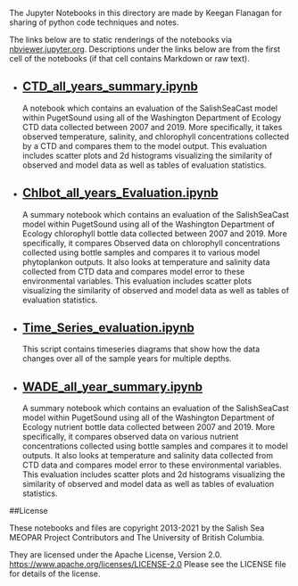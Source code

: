 The Jupyter Notebooks in this directory are made by Keegan Flanagan
for sharing of python code techniques and notes.

The links below are to static renderings of the notebooks via
[nbviewer.jupyter.org](https://nbviewer.jupyter.org/).
Descriptions under the links below are from the first cell of the notebooks
(if that cell contains Markdown or raw text).

* ## [CTD_all_years_summary.ipynb](https://nbviewer.jupyter.org/github/SalishSeaCast/analysis-keegan/blob/master/notebooks/Evaluations/All_Years_Summaries/CTD_all_years_summary.ipynb)  
    
    A notebook which contains an evaluation of the SalishSeaCast model within PugetSound using all of the Washington Department of Ecology CTD data collected between 2007 and 2019. More specifically, it takes observed temperature, salinity, and chlorophyll concentrations collected by a CTD and compares them to the model output. This evaluation includes scatter plots and 2d histograms visualizing the similarity of observed and model data as well as tables of evaluation statistics. 

* ## [Chlbot_all_years_Evaluation.ipynb](https://nbviewer.jupyter.org/github/SalishSeaCast/analysis-keegan/blob/master/notebooks/Evaluations/All_Years_Summaries/Chlbot_all_years_Evaluation.ipynb)  
    
    A summary notebook which contains an evaluation of the SalishSeaCast model within PugetSound using all of the Washington Department of Ecology chlorophyll bottle data collected between 2007 and 2019. More specifically, it compares Observed data on chlorophyll concentrations collected using bottle samples and compares it to various model phytoplankon outputs. It also looks at temperature and salinity data collected from CTD data and compares model error to these environmental variables. This evaluation includes scatter plots visualizing the similarity of observed and model data as well as tables of evaluation statistics.

* ## [Time_Series_evaluation.ipynb](https://nbviewer.jupyter.org/github/SalishSeaCast/analysis-keegan/blob/master/notebooks/Evaluations/All_Years_Summaries/Time_Series_evaluation.ipynb)  
    
    This script contains timeseries diagrams that show how the data changes over all of the sample years for multiple depths.

* ## [WADE_all_year_summary.ipynb](https://nbviewer.jupyter.org/github/SalishSeaCast/analysis-keegan/blob/master/notebooks/Evaluations/All_Years_Summaries/WADE_all_year_summary.ipynb)  
    
    A summary notebook which contains an evaluation of the SalishSeaCast model within PugetSound using all of the Washington Department of Ecology nutrient bottle data collected between 2007 and 2019. More specifically, it compares observed data on various nutrient concentrations collected using bottle samples and compares it to model outputs. It also looks at temperature and salinity data collected from CTD data and compares model error to these environmental variables. This evaluation includes scatter plots and 2d histograms visualizing the similarity of observed and model data as well as tables of evaluation statistics.


##License

These notebooks and files are copyright 2013-2021
by the Salish Sea MEOPAR Project Contributors
and The University of British Columbia.

They are licensed under the Apache License, Version 2.0.
https://www.apache.org/licenses/LICENSE-2.0
Please see the LICENSE file for details of the license.
